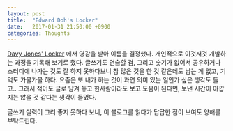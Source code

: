 ```yaml
---
layout: post
title:  "Edward Doh's Locker"
date:   2017-01-31 21:50:00 +0900
categories: Thoughts
---
```

 [Davy Jones' Locker](https://en.wikipedia.org/wiki/Davy_Jones'_Locker) 에서 영감을 받아 이름을 결정했다. 개인적으로 이것저것 개발하는 과정을 기록해 보기로 했다. 글쓰기도 연습할 겸, 그리고 숫기가 없어서 공유하거나 스터디에 나가는 것도 잘 하지 못하다보니 참 많은 것을 한 것 같은데도 남는 게 없고, 기억도 가물가물 하다. 요즘은 또 내가 하는 것이 과연 의미 있는 일인가 싶은 생각도 들고.. 그래서 적어도 글로 남겨 놓고 한사람이라도 보고 도움이 된다면, 보낸 시간이 아깝지는 않을 것 같다는 생각이 들었다.

 글쓰기 실력이 그리 좋지 못하다 보니, 이 블로그를 읽다가 답답한 점이 보여도 양해를 부탁드린다.
